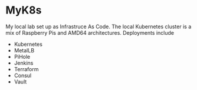 # MyK8s

My local lab set up as Infrastruce As Code.  The local Kubernetes cluster is a mix of Raspberry Pis and AMD64 architectures.  Deployments include
- Kubernetes
- MetalLB
- PiHole
- Jenkins
- Terraform
- Consul
- Vault